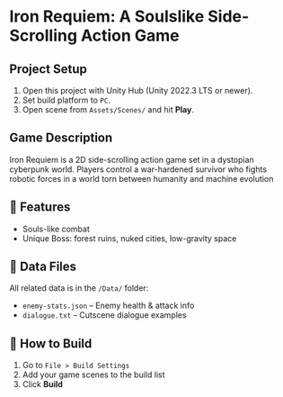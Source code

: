 # Iron Requiem: A Soulslike Side-Scrolling Action Game

##  Project Setup
1. Open this project with Unity Hub (Unity 2022.3 LTS or newer).
2. Set build platform to `PC`.
3. Open scene from `Assets/Scenes/` and hit **Play**.

## Game Description
Iron Requiem is a 2D side-scrolling action game set in a dystopian cyberpunk world. Players control a war-hardened survivor who fights robotic forces in a world torn between humanity and machine evolution

## 🧠 Features
- Souls-like combat
- Unique Boss: forest ruins, nuked cities, low-gravity space

## 📂 Data Files
All related data is in the `/Data/` folder:
- `enemy-stats.json` – Enemy health & attack info
- `dialogue.txt` – Cutscene dialogue examples

## 🚀 How to Build
1. Go to `File > Build Settings`
2. Add your game scenes to the build list
3. Click **Build**
